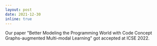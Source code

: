 ```yaml
---
layout: post
date: 2021-12-30
inline: true
---
```


Our paper "Better Modeling the Programming World with Code Concept Graphs-augmented Multi-modal Learning" got accepted at ICSE 2022. 